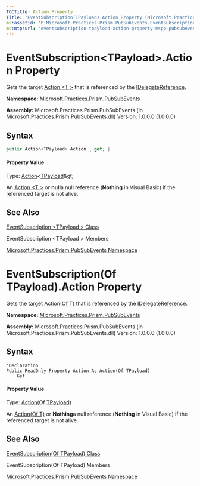 ```yaml
---
TOCTitle: Action Property
Title: 'EventSubscription(TPayload).Action Property (Microsoft.Practices.Prism.PubSubEvents)'
ms:assetid: 'P:Microsoft.Practices.Prism.PubSubEvents.EventSubscription\`1.Action'
ms:mtpsurl: 'eventsubscription-tpayload-action-property-mspp-pubsubevents.md'
---
```


# EventSubscription&lt;TPayload&gt;.Action Property

Gets the target [Action &lt;T &gt;](http://msdn2.microsoft.com/en-us/library/018hxwa8) that is referenced by the [IDelegateReference](https://msdn.microsoft.com/en-us/library/microsoft.practices.prism.pubsubevents.idelegatereference(v=pandp.50)).

**Namespace:** [Microsoft.Practices.Prism.PubSubEvents](https://msdn.microsoft.com/en-us/library/microsoft.practices.prism.pubsubevents(v=pandp.50))

**Assembly:** Microsoft.Practices.Prism.PubSubEvents (in Microsoft.Practices.Prism.PubSubEvents.dll) Version: 1.0.0.0 (1.0.0.0)

## Syntax

```C#
public Action<TPayload> Action { get; }
```

#### Property Value

Type: [Action](http://msdn2.microsoft.com/en-us/library/018hxwa8)&lt;[TPayload](https://msdn.microsoft.com/en-us/library/dn683956(v=pandp.50))&gt;

An [Action &lt;T &gt;](http://msdn2.microsoft.com/en-us/library/018hxwa8) or **null**a null reference (**Nothing** in Visual Basic) if the referenced target is not alive.

## See Also

[EventSubscription &lt;TPayload &gt; Class](https://msdn.microsoft.com/en-us/library/dn683956(v=pandp.50))

EventSubscription &lt;TPayload &gt; Members

[Microsoft.Practices.Prism.PubSubEvents Namespace](https://msdn.microsoft.com/en-us/library/microsoft.practices.prism.pubsubevents(v=pandp.50))


# EventSubscription(Of TPayload).Action Property

Gets the target [Action(Of T)](http://msdn2.microsoft.com/en-us/library/018hxwa8) that is referenced by the [IDelegateReference](https://msdn.microsoft.com/en-us/library/microsoft.practices.prism.pubsubevents.idelegatereference(v=pandp.50)).

**Namespace:** [Microsoft.Practices.Prism.PubSubEvents](https://msdn.microsoft.com/en-us/library/microsoft.practices.prism.pubsubevents(v=pandp.50))

**Assembly:** Microsoft.Practices.Prism.PubSubEvents (in Microsoft.Practices.Prism.PubSubEvents.dll) Version: 1.0.0.0 (1.0.0.0)

## Syntax

```VB
'Declaration
Public ReadOnly Property Action As Action(Of TPayload)
	Get
```

#### Property Value

Type: [Action](http://msdn2.microsoft.com/en-us/library/018hxwa8)(Of [TPayload](https://msdn.microsoft.com/en-us/library/dn683956(v=pandp.50)))

An [Action(Of T)](http://msdn2.microsoft.com/en-us/library/018hxwa8) or **Nothing**a null reference (**Nothing** in Visual Basic) if the referenced target is not alive.

## See Also

[EventSubscription(Of TPayload) Class](https://msdn.microsoft.com/en-us/library/dn683956(v=pandp.50))

EventSubscription(Of TPayload) Members

[Microsoft.Practices.Prism.PubSubEvents Namespace](https://msdn.microsoft.com/en-us/library/microsoft.practices.prism.pubsubevents(v=pandp.50))
